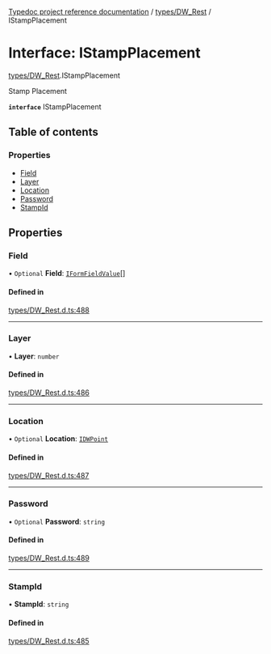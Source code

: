 [Typedoc project reference documentation](../README.md) / [types/DW_Rest](../modules/types_dw_rest.md) / IStampPlacement

# Interface: IStampPlacement

[types/DW_Rest](../modules/types_dw_rest.md).IStampPlacement

Stamp Placement

**`interface`** IStampPlacement

## Table of contents

### Properties

- [Field](types_dw_rest.istampplacement.md#field)
- [Layer](types_dw_rest.istampplacement.md#layer)
- [Location](types_dw_rest.istampplacement.md#location)
- [Password](types_dw_rest.istampplacement.md#password)
- [StampId](types_dw_rest.istampplacement.md#stampid)

## Properties

### Field

• `Optional` **Field**: [`IFormFieldValue`](types_dw_rest.iformfieldvalue.md)[]

#### Defined in

[types/DW_Rest.d.ts:488](https://github.com/DocuWare/REST-Sample-TS/blob/828b3d4/src/types/DW_Rest.d.ts#L488)

___

### Layer

• **Layer**: `number`

#### Defined in

[types/DW_Rest.d.ts:486](https://github.com/DocuWare/REST-Sample-TS/blob/828b3d4/src/types/DW_Rest.d.ts#L486)

___

### Location

• `Optional` **Location**: [`IDWPoint`](types_dw_rest.idwpoint.md)

#### Defined in

[types/DW_Rest.d.ts:487](https://github.com/DocuWare/REST-Sample-TS/blob/828b3d4/src/types/DW_Rest.d.ts#L487)

___

### Password

• `Optional` **Password**: `string`

#### Defined in

[types/DW_Rest.d.ts:489](https://github.com/DocuWare/REST-Sample-TS/blob/828b3d4/src/types/DW_Rest.d.ts#L489)

___

### StampId

• **StampId**: `string`

#### Defined in

[types/DW_Rest.d.ts:485](https://github.com/DocuWare/REST-Sample-TS/blob/828b3d4/src/types/DW_Rest.d.ts#L485)
